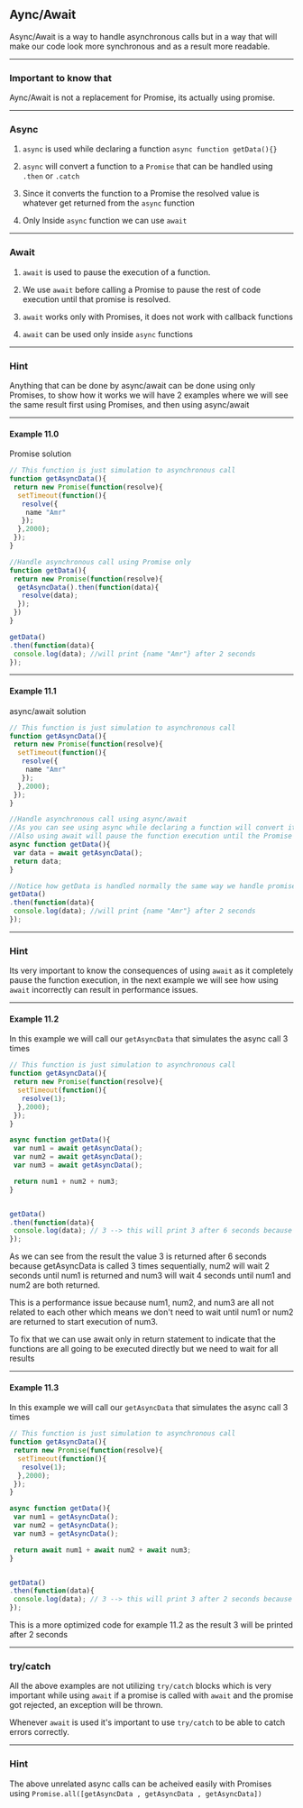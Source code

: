 ## Aync/Await

Async/Await is a way to handle asynchronous calls but in a way that will make our code look more synchronous and as a result more readable.

---

### Important to know that

Aync/Await is not a replacement for Promise, its actually using promise.

---

### Async

1. `async` is used while declaring a function `async function getData(){}`

2. `async` will convert a function to a `Promise` that can be handled using `.then` or `.catch`

3. Since it converts the function to a Promise the resolved value is whatever get returned from the `async` function

4. Only Inside `async` function we can use `await`

---

### Await

1. `await` is used to pause the execution of a function.

2. We use `await` before calling a Promise to pause the rest of code execution until that promise is resolved.

3. `await` works only with Promises, it does not work with callback functions

4. `await` can be used only inside `async` functions

---

### Hint

Anything that can be done by async/await can be done using only Promises, to show how it works we will have 2 examples where we will see the same result first using Promises, and then using async/await

---

#### Example 11.0

Promise solution

```javascript
// This function is just simulation to asynchronous call
function getAsyncData(){
 return new Promise(function(resolve){
  setTimeout(function(){
   resolve({
    name "Amr"
   });
  },2000);
 });
}

//Handle asynchronous call using Promise only
function getData(){
 return new Promise(function(resolve){
  getAsyncData().then(function(data){
   resolve(data);
  });
 })
}

getData()
.then(function(data){
 console.log(data); //will print {name "Amr"} after 2 seconds
});
```

---

#### Example 11.1

async/await solution

```javascript
// This function is just simulation to asynchronous call
function getAsyncData(){
 return new Promise(function(resolve){
  setTimeout(function(){
   resolve({
    name "Amr"
   });
  },2000);
 });
}

//Handle asynchronous call using async/await
//As you can see using async while declaring a function will convert it to promise
//Also using await will pause the function execution until the Promise getAsyncData is resolved
async function getData(){
 var data = await getAsyncData();
 return data;
}

//Notice how getData is handled normally the same way we handle promise because once we used async the function is converted to a promise and whatever was returned from the function is the resolved value
getData()
.then(function(data){
 console.log(data); //will print {name "Amr"} after 2 seconds
});
```

---

### Hint

Its very important to know the consequences of using `await` as it completely pause the function execution, in the next example we will see how using `await` incorrectly can result in performance issues.

---

#### Example 11.2

In this example we will call our `getAsyncData` that simulates the async call 3 times

```javascript
// This function is just simulation to asynchronous call
function getAsyncData(){
 return new Promise(function(resolve){
  setTimeout(function(){
   resolve(1);
  },2000);
 });
}

async function getData(){
 var num1 = await getAsyncData();
 var num2 = await getAsyncData();
 var num3 = await getAsyncData();

 return num1 + num2 + num3;
}


getData()
.then(function(data){
 console.log(data); // 3 --> this will print 3 after 6 seconds because getAsyncData is called sequentially
});
```

As we can see from the result the value 3 is returned after 6 seconds because getAsyncData is called 3 times sequentially, num2 will wait 2 seconds until num1 is returned and num3 will wait 4 seconds until num1 and num2 are both returned.

This is a performance issue because num1, num2, and num3 are all not related to each other which means we don't need to wait until num1 or num2 are returned to start execution of num3.

To fix that we can use await only in return statement to indicate that the functions are all going to be executed directly but we need to wait for all results

---

#### Example 11.3

In this example we will call our `getAsyncData` that simulates the async call 3 times

```javascript
// This function is just simulation to asynchronous call
function getAsyncData(){
 return new Promise(function(resolve){
  setTimeout(function(){
   resolve(1);
  },2000);
 });
}

async function getData(){
 var num1 = getAsyncData();
 var num2 = getAsyncData();
 var num3 = getAsyncData();

 return await num1 + await num2 + await num3;
}


getData()
.then(function(data){
 console.log(data); // 3 --> this will print 3 after 2 seconds because all getAsyncData calls are executed without pausing execution
});
```

This is a more optimized code for example 11.2 as the result 3 will be printed after 2 seconds

---

### try/catch

All the above examples are not utilizing `try/catch` blocks which is very important while using `await` if a promise is called with `await` and the promise got rejected, an exception will be thrown.

Whenever `await` is used it's important to use `try/catch` to be able to catch errors correctly.

---

### Hint

The above unrelated async calls can be acheived easily with Promises using `Promise.all([getAsyncData , getAsyncData , getAsyncData])`
